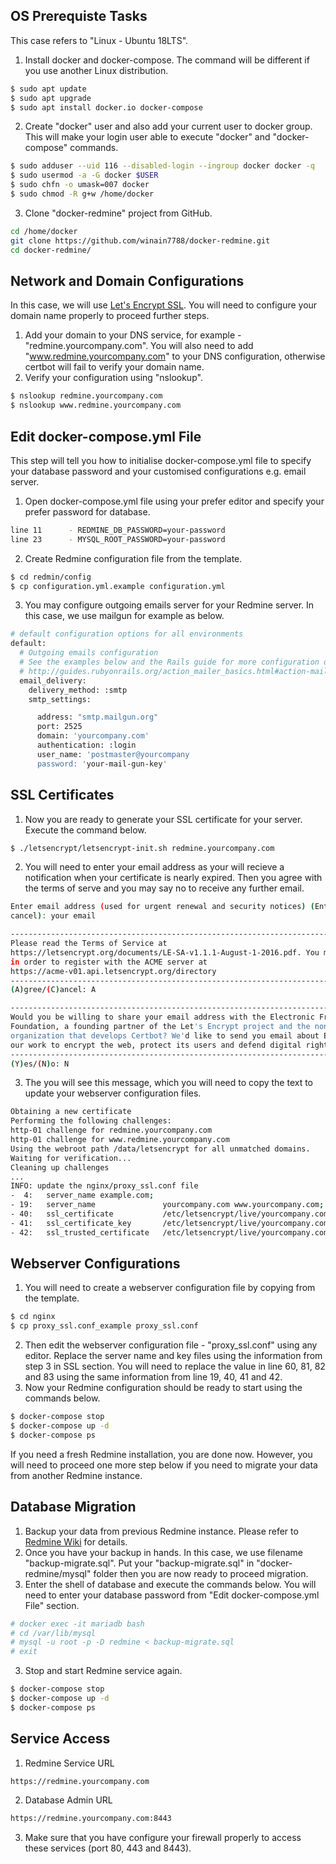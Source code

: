 ## OS Prerequiste Tasks
This case refers to "Linux - Ubuntu 18LTS".

1) Install docker and docker-compose. The command will be different if you use another Linux distribution.
``` bash
$ sudo apt update
$ sudo apt upgrade
$ sudo apt install docker.io docker-compose
```

2) Create "docker" user and also add your current user to docker group. This will make your login user able to execute "docker" and "docker-compose" commands.
``` bash
$ sudo adduser --uid 116 --disabled-login --ingroup docker docker -q
$ sudo usermod -a -G docker $USER
$ sudo chfn -o umask=007 docker
$ sudo chmod -R g+w /home/docker
``` 

3) Clone "docker-redmine" project from GitHub.
``` bash
cd /home/docker
git clone https://github.com/winain7788/docker-redmine.git
cd docker-redmine/
```

## Network and Domain Configurations
In this case, we will use [Let's Encrypt SSL](https://letsencrypt.org/getting-started/). You will need to configure your domain name properly to proceed further steps.

1) Add your domain to your DNS service, for example - "redmine.yourcompany.com". You will also need to add "www.redmine.yourcompany.com" to your DNS configuration, otherwise certbot will fail to verify your domain name.
2) Verify your configuration using "nslookup".
``` bash
$ nslookup redmine.yourcompany.com
$ nslookup www.redmine.yourcompany.com
```
## Edit docker-compose.yml File
This step will tell you how to initialise docker-compose.yml file to specify your database password and your customised configurations e.g. email server.
1) Open docker-compose.yml file using your prefer editor and specify your prefer password for database.
``` bash
line 11      - REDMINE_DB_PASSWORD=your-password
line 23      - MYSQL_ROOT_PASSWORD=your-password
```
2) Create Redmine configuration file from the template.
``` bash
$ cd redmin/config
$ cp configuration.yml.example configuration.yml
```
3) You may configure outgoing emails server for your Redmine server. In this case, we use mailgun for example as below.
``` bash
# default configuration options for all environments
default:
  # Outgoing emails configuration
  # See the examples below and the Rails guide for more configuration options:
  # http://guides.rubyonrails.org/action_mailer_basics.html#action-mailer-configuration
  email_delivery:
    delivery_method: :smtp
    smtp_settings:

      address: "smtp.mailgun.org"
      port: 2525
      domain: 'yourcompany.com'
      authentication: :login
      user_name: 'postmaster@yourcompany
      password: 'your-mail-gun-key'
```

## SSL Certificates
1) Now you are ready to generate your SSL certificate for your server. Execute the command below.
``` bash
$ ./letsencrypt/letsencrypt-init.sh redmine.yourcompany.com
```
2) You will need to enter your email address as your will recieve a notification when your certificate is nearly expired. Then you agree with the terms of serve and you may say no to receive any further email.
``` bash
Enter email address (used for urgent renewal and security notices) (Enter 'c' to
cancel): your email

-------------------------------------------------------------------------------
Please read the Terms of Service at
https://letsencrypt.org/documents/LE-SA-v1.1.1-August-1-2016.pdf. You must agree
in order to register with the ACME server at
https://acme-v01.api.letsencrypt.org/directory
-------------------------------------------------------------------------------
(A)gree/(C)ancel: A

-------------------------------------------------------------------------------
Would you be willing to share your email address with the Electronic Frontier
Foundation, a founding partner of the Let's Encrypt project and the non-profit
organization that develops Certbot? We'd like to send you email about EFF and
our work to encrypt the web, protect its users and defend digital rights.
-------------------------------------------------------------------------------
(Y)es/(N)o: N
```
3) The you will see this message, which you will need to copy the text to update your webserver configuration files.
``` bash
Obtaining a new certificate
Performing the following challenges:
http-01 challenge for redmine.yourcompany.com
http-01 challenge for www.redmine.yourcompany.com
Using the webroot path /data/letsencrypt for all unmatched domains.
Waiting for verification...
Cleaning up challenges
...
INFO: update the nginx/proxy_ssl.conf file
-  4:   server_name example.com;
- 19:   server_name               yourcompany.com www.yourcompany.com;
- 40:   ssl_certificate           /etc/letsencrypt/live/yourcompany.com/fullchain.pem;
- 41:   ssl_certificate_key       /etc/letsencrypt/live/yourcompany.com/privkey.pem;
- 42:   ssl_trusted_certificate   /etc/letsencrypt/live/yourcompany.com/chain.pem;
```

## Webserver Configurations
1) You will need to create a webserver configuration file by copying from the template.
``` bash
$ cd nginx
$ cp proxy_ssl.conf_example proxy_ssl.conf
```
2) Then edit the webserver configuration file - "proxy_ssl.conf" using any editor. Replace the server name and key files using the information from step 3 in SSL section. You will need to replace the value in line 60, 81, 82 and 83 using the same information from line 19, 40, 41 and 42.
3) Now your Redmine configuration should be ready to start using the commands below.
``` bash
$ docker-compose stop
$ docker-compose up -d
$ docker-compose ps
```
If you need a fresh Redmine installation, you are done now. However, you will need to proceed one more step below if you need to migrate your data from another Redmine instance.

## Database Migration
1) Backup your data from previous Redmine instance. Please refer to [Redmine Wiki](https://www.redmine.org/projects/redmine/wiki/RedmineBackupRestore) for details.
2) Once you have your backup in hands. In this case, we use filename  "backup-migrate.sql". Put your "backup-migrate.sql" in "docker-redmine/mysql" folder then you are now ready to proceed migration.
3) Enter the shell of database and execute the commands below. You will need to enter your database password from "Edit docker-compose.yml File" section.
``` bash
# docker exec -it mariadb bash
# cd /var/lib/mysql
# mysql -u root -p -D redmine < backup-migrate.sql
# exit
``` 
3) Stop and start Redmine service again.
``` bash
$ docker-compose stop
$ docker-compose up -d
$ docker-compose ps
```

## Service Access
1) Redmine Service URL
``` bash
https://redmine.yourcompany.com
```
2) Database Admin URL
``` bash
https://redmine.yourcompany.com:8443
```
3) Make sure that you have configure your firewall properly to access these services (port 80, 443 and 8443).

